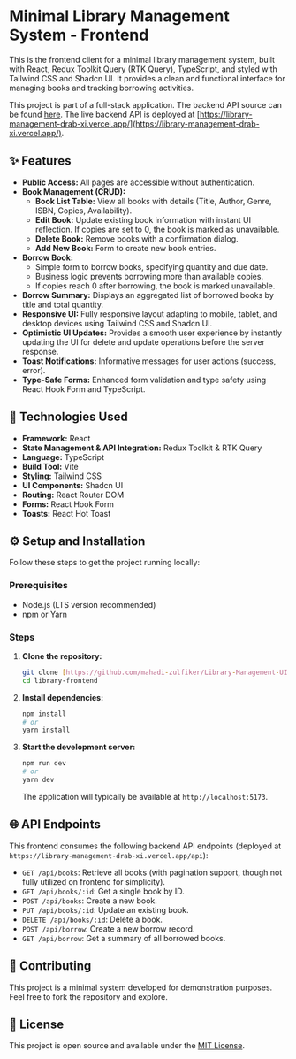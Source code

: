 # Minimal Library Management System - Frontend

This is the frontend client for a minimal library management system, built with React, Redux Toolkit Query (RTK Query), TypeScript, and styled with Tailwind CSS and Shadcn UI. It provides a clean and functional interface for managing books and tracking borrowing activities.

This project is part of a full-stack application. The backend API source can be found [here](https://github.com/mahadi-zulfiker/Library-Management-API). The live backend API is deployed at [https://library-management-drab-xi.vercel.app/](https://library-management-drab-xi.vercel.app/).

## ✨ Features

* **Public Access:** All pages are accessible without authentication.
* **Book Management (CRUD):**
    * **Book List Table:** View all books with details (Title, Author, Genre, ISBN, Copies, Availability).
    * **Edit Book:** Update existing book information with instant UI reflection. If copies are set to 0, the book is marked as unavailable.
    * **Delete Book:** Remove books with a confirmation dialog.
    * **Add New Book:** Form to create new book entries.
* **Borrow Book:**
    * Simple form to borrow books, specifying quantity and due date.
    * Business logic prevents borrowing more than available copies.
    * If copies reach 0 after borrowing, the book is marked unavailable.
* **Borrow Summary:** Displays an aggregated list of borrowed books by title and total quantity.
* **Responsive UI:** Fully responsive layout adapting to mobile, tablet, and desktop devices using Tailwind CSS and Shadcn UI.
* **Optimistic UI Updates:** Provides a smooth user experience by instantly updating the UI for delete and update operations before the server response.
* **Toast Notifications:** Informative messages for user actions (success, error).
* **Type-Safe Forms:** Enhanced form validation and type safety using React Hook Form and TypeScript.

## 🚀 Technologies Used

* **Framework:** React
* **State Management & API Integration:** Redux Toolkit & RTK Query
* **Language:** TypeScript
* **Build Tool:** Vite
* **Styling:** Tailwind CSS
* **UI Components:** Shadcn UI
* **Routing:** React Router DOM
* **Forms:** React Hook Form
* **Toasts:** React Hot Toast

## ⚙️ Setup and Installation

Follow these steps to get the project running locally:

### Prerequisites

* Node.js (LTS version recommended)
* npm or Yarn

### Steps

1.  **Clone the repository:**
    ```bash
    git clone [https://github.com/mahadi-zulfiker/Library-Management-UI](https://github.com/mahadi-zulfiker/Library-Management-UI)
    cd library-frontend
    ```

2.  **Install dependencies:**
    ```bash
    npm install
    # or
    yarn install
    ```

3.  **Start the development server:**
    ```bash
    npm run dev
    # or
    yarn dev
    ```
    The application will typically be available at `http://localhost:5173`.

## 🌐 API Endpoints

This frontend consumes the following backend API endpoints (deployed at `https://library-management-drab-xi.vercel.app/api`):

* `GET /api/books`: Retrieve all books (with pagination support, though not fully utilized on frontend for simplicity).
* `GET /api/books/:id`: Get a single book by ID.
* `POST /api/books`: Create a new book.
* `PUT /api/books/:id`: Update an existing book.
* `DELETE /api/books/:id`: Delete a book.
* `POST /api/borrow`: Create a new borrow record.
* `GET /api/borrow`: Get a summary of all borrowed books.

## 🤝 Contributing

This project is a minimal system developed for demonstration purposes. Feel free to fork the repository and explore.

## 📄 License

This project is open source and available under the [MIT License](LICENSE).